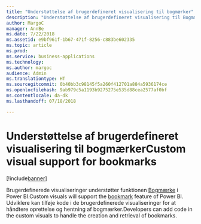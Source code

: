 ```yaml
---
title: "Understøttelse af brugerdefineret visualisering til bogmærker"
description: "Understøttelse af brugerdefineret visualisering til Bogmærker"
author: MargoC
manager: AnnBe
ms.date: 7/22/2018
ms.assetid: e9bf961f-1b67-471f-8256-c883be602335
ms.topic: article
ms.prod: 
ms.service: business-applications
ms.technology: 
ms.author: margoc
audience: Admin
ms.translationtype: HT
ms.sourcegitcommit: 0b40bb3c98145f5a260f412701a884a5936174ce
ms.openlocfilehash: 9ab979c5a1193b9275275e535d88cea2577af0bf
ms.contentlocale: da-dk
ms.lasthandoff: 07/18/2018

---
```

# <a name="custom-visual-support-for-bookmarks"></a><span data-ttu-id="ad09d-103">Understøttelse af brugerdefineret visualisering til bogmærker</span><span class="sxs-lookup"><span data-stu-id="ad09d-103">Custom visual support for bookmarks</span></span>

[!include[banner](../../../includes/banner.md)]

<span data-ttu-id="ad09d-104">Brugerdefinerede visualiseringer understøtter funktionen [Bogmærke](https://docs.microsoft.com/power-bi/desktop-bookmarks) i Power BI.</span><span class="sxs-lookup"><span data-stu-id="ad09d-104">Custom visuals will support the [bookmark](https://docs.microsoft.com/power-bi/desktop-bookmarks) feature of Power BI.</span></span> <span data-ttu-id="ad09d-105">Udviklere kan tilføje kode i de brugerdefinerede visualiseringer for at håndtere oprettelse og hentning af bogmærker.</span><span class="sxs-lookup"><span data-stu-id="ad09d-105">Developers can add code in the custom visuals to handle the creation and retrieval of bookmarks.</span></span>

